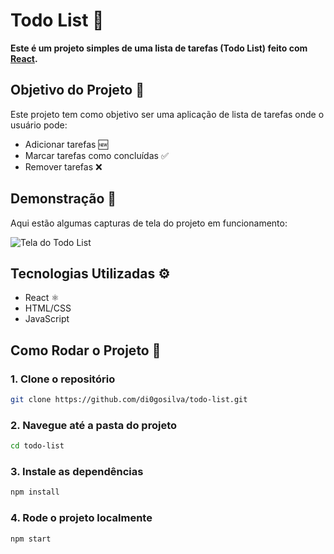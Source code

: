 # Todo List 📝

**Este é um projeto simples de uma lista de tarefas (Todo List) feito com [React](https://reactjs.org/).**

## Objetivo do Projeto 🎯
Este projeto tem como objetivo ser uma aplicação de lista de tarefas onde o usuário pode:
- Adicionar tarefas 🆕
- Marcar tarefas como concluídas ✅
- Remover tarefas ❌

## Demonstração 📸
Aqui estão algumas capturas de tela do projeto em funcionamento:

![Tela do Todo List](sua-imagem-aqui.png)

## Tecnologias Utilizadas ⚙️
- React ⚛️
- HTML/CSS
- JavaScript

## Como Rodar o Projeto 🔧

### 1. Clone o repositório

```bash
git clone https://github.com/di0gosilva/todo-list.git
```

### 2. Navegue até a pasta do projeto

```bash
cd todo-list
```

### 3. Instale as dependências

```bash
npm install
```

### 4. Rode o projeto localmente

```bash
npm start
```
